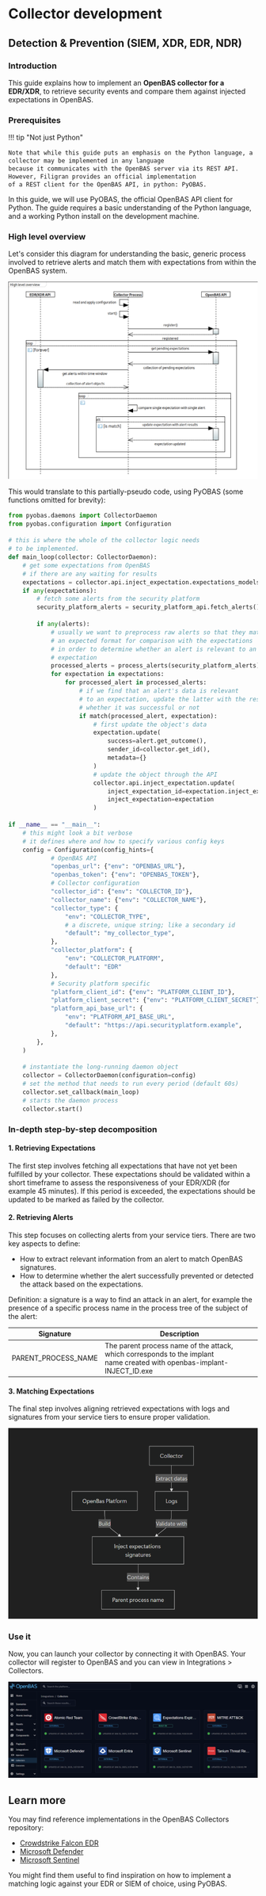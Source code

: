 # Collector development

## Detection & Prevention (SIEM, XDR, EDR, NDR)

### Introduction

This guide explains how to implement an **OpenBAS collector for a EDR/XDR**, to retrieve security events and compare
them against injected expectations in OpenBAS.

### Prerequisites

!!! tip "Not just Python"

    Note that while this guide puts an emphasis on the Python language, a collector may be implemented in any language
    because it communicates with the OpenBAS server via its REST API. However, Filigran provides an official implementation
    of a REST client for the OpenBAS API, in python: PyOBAS.

In this guide, we will use PyOBAS, the official OpenBAS API client for Python. The guide requires a basic understanding
of the Python language, and a working Python install on the development machine.

### High level overview

Let's consider this diagram for understanding the basic, generic process involved to retrieve alerts and match them with
expectations from within the OpenBAS system.

![High level process overview](assets/high-level-collector-overview.png)

This would translate to this partially-pseudo code, using PyOBAS (some functions omitted for brevity):
```python
from pyobas.daemons import CollectorDaemon
from pyobas.configuration import Configuration

# this is where the whole of the collector logic needs
# to be implemented.
def main_loop(collector: CollectorDaemon):
    # get some expectations from OpenBAS
    # if there are any waiting for results
    expectations = collector.api.inject_expectation.expectations_models_for_source(collector.get_id())
    if any(expectations):
        # fetch some alerts from the security platform
        security_platform_alerts = security_platform_api.fetch_alerts();

        if any(alerts):
            # usually we want to preprocess raw alerts so that they match
            # an expected format for comparison with the expectations
            # in order to determine whether an alert is relevant to an
            # expectation
            processed_alerts = process_alerts(security_platform_alerts)
            for expectation in expectations:
                for processed_alert in processed_alerts:
                    # if we find that an alert's data is relevant
                    # to an expectation, update the latter with the result
                    # whether it was successful or not
                    if match(processed_alert, expectation):
                        # first update the object's data
                        expectation.update(
                            success=alert.get_outcome(),
                            sender_id=collector.get_id(),
                            metadata={}
                        )
                        # update the object through the API
                        collector.api.inject_expectation.update(
                            inject_expectation_id=expectation.inject_expectation_id,
                            inject_expectation=expectation
                        )

if __name__ == "__main__":
    # this might look a bit verbose
    # it defines where and how to specify various config keys
    config = Configuration(config_hints={
            # OpenBAS API
            "openbas_url": {"env": "OPENBAS_URL"},
            "openbas_token": {"env": "OPENBAS_TOKEN"},
            # Collector configuration
            "collector_id": {"env": "COLLECTOR_ID"},
            "collector_name": {"env": "COLLECTOR_NAME"},
            "collector_type": {
                "env": "COLLECTOR_TYPE",
                # a discrete, unique string; like a secondary id
                "default": "my_collector_type",
            },
            "collector_platform": {
                "env": "COLLECTOR_PLATFORM",
                "default": "EDR"
            },
            # Security platform specific
            "platform_client_id": {"env": "PLATFORM_CLIENT_ID"},
            "platform_client_secret": {"env": "PLATFORM_CLIENT_SECRET"},
            "platform_api_base_url": {
                "env": "PLATFORM_API_BASE_URL",
                "default": "https://api.securityplatform.example",
            },
        },
    )

    # instantiate the long-running daemon object
    collector = CollectorDaemon(configuration=config)
    # set the method that needs to run every period (default 60s)
    collector.set_callback(main_loop)
    # starts the daemon process
    collector.start()
```

### In-depth step-by-step decomposition
#### 1. Retrieving Expectations

The first step involves fetching all expectations that have not yet been fulfilled by your collector. These expectations
should be validated within a short timeframe to assess the responsiveness of your EDR/XDR (for example 45 minutes). If this
period is exceeded, the expectations should be updated to be marked as failed by the collector.

#### 2. Retrieving Alerts

This step focuses on collecting alerts from your service tiers. There are two key aspects to define:

- How to extract relevant information from an alert to match OpenBAS signatures.
- How to determine whether the alert successfully prevented or detected the attack based on the expectations.

Definition: a signature is a way to find an attack in an alert, for example the presence of a specific process name
in the process tree of the subject of the alert:

| Signature           | Description                                                                                                                 |
|---------------------|-----------------------------------------------------------------------------------------------------------------------------|
| PARENT_PROCESS_NAME | The parent process name of the attack, which corresponds to the implant<br/>name created with openbas-implant-INJECT_ID.exe |

#### 3. Matching Expectations

The final step involves aligning retrieved expectations with logs and signatures from your service tiers to ensure
proper validation.

![Collector diagram](assets/collector-diagram.png)

### Use it

Now, you can launch your collector by connecting it with OpenBAS.
Your collector will register to OpenBAS and you can view in Integrations > Collectors.

![Collectors view in OpenBAS](assets/collectors-view.png)

## Learn more

You may find reference implementations in the OpenBAS Collectors repository:
* [Crowdstrike Falcon EDR](https://github.com/OpenBAS-Platform/collectors/tree/main/crowdstrike)
* [Microsoft Defender](https://github.com/OpenBAS-Platform/collectors/tree/main/microsoft-defender)
* [Microsoft Sentinel](https://github.com/OpenBAS-Platform/collectors/tree/main/microsoft-sentinel)

You might find them useful to find inspiration on how to implement a matching logic against your EDR or SIEM
of choice, using PyOBAS.